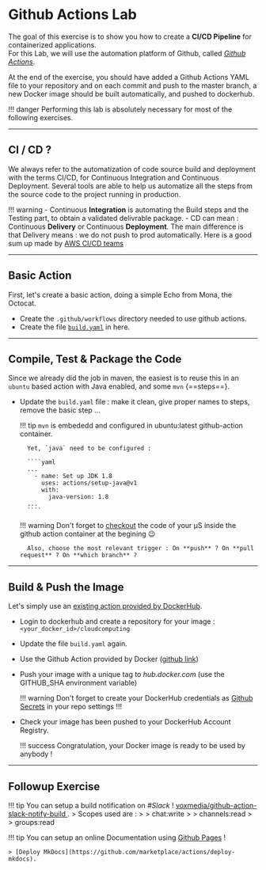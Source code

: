 # Github Actions Lab

The goal of this exercise is to show you how to create a **CI/CD Pipeline** for containerized applications.  
For this Lab, we will use the automation platform of Github, called *[Github Actions](https://help.github.com/en/actions/getting-started-with-github-actions)*.

At the end of the exercise, you should have added a Github Actions YAML file to your repository and on each commit and push to the master branch, a new Docker image should be built automatically, and pushed to dockerhub.

!!! danger
    Performing this lab is absolutely necessary for most of the following exercises.

---

## CI / CD ?

We always refer to the automatization of code source build and deployment with the terms CI/CD, for Continuous Integration and Continuous Deployment.
Several tools are able to help us automatize all the steps from the source code to the project running in production.

!!! warning 
    - Continuous **Integration** is automating the Build steps and the Testing part, to obtain a validated delivrable package.
    - CD can mean : Continuous **Delivery** or Continuous **Deployment**. The main difference is that Delivery means : we do not push to prod automatically.
    Here is a good sum up made by [AWS CI/CD teams](https://aws.amazon.com/devops/continuous-integration/?nc1=h_ls) 

---

## Basic Action

First, let's create a basic action, doing a simple Echo from Mona, the Octocat.

- Create the `.github/workflows` directory needed to use github actions.
- Create the file [`build.yaml`](./files/github/build.yaml) in here.

---

## Compile, Test & Package the Code

Since we already did the job in maven, the easiest is to reuse this in an `ubuntu` based action with Java enabled, and some `mvn` {==steps==}.

- Update the `build.yaml` file : make it clean, give proper names to steps, remove the basic step ...

    !!! tip
        `mvn` is embededd and configured in ubuntu:latest github-action container.
        
        Yet, `java` need to be configured :
        
        ````yaml
        ...
          - name: Set up JDK 1.8
            uses: actions/setup-java@v1
            with:
              java-version: 1.8
        ...
        ````
    
    !!! warning
        Don't forget to [checkout](https://github.com/actions/checkout) the code of your µS inside the github action container at the begining :wink: 
        
        Also, choose the most relevant trigger : On **push** ? On **pull request** ? On **which branch** ?

---

## Build & Push the Image

Let's simply use an [existing action provided by DockerHub](https://www.docker.com/blog/first-docker-github-action-is-here/).

- Login to dockerhub and create a repository for your image : 
`<your_docker_id>/cloudcomputing`   
- Update the file `build.yaml` again.
- Use the Github Action provided by Docker ([github link](https://github.com/marketplace/actions/build-and-push-docker-images))
- Push your image with a unique tag to *hub.docker.com* (use the GITHUB_SHA environment variable)
    
    !!! warning
        Don't forget to create your DockerHub credentials as [Github Secrets](https://help.github.com/en/actions/configuring-and-managing-workflows/creating-and-storing-encrypted-secrets) in your repo settings !!!

- Check your image has been pushed to your DockerHub Account Registry.

    !!! success
        Congratulation, your Docker image is ready to be used by anybody !
    
---

## Followup Exercise

!!! tip 
    You can setup a build notification on *#Slack* !
    [ voxmedia/github-action-slack-notify-build ](https://github.com/voxmedia/github-action-slack-notify-build).
    > Scopes used are :
    >
    > chat:write
    >
    > channels:read
    >
    > groups:read
    
!!! tip
    You can setup an online Documentation using [Github Pages](https://pages.github.com/) !
    
    > [Deploy MkDocs](https://github.com/marketplace/actions/deploy-mkdocs).